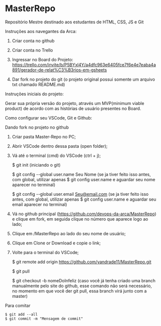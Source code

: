 # MasterRepo
Repositório Mestre destinado aos estudantes de HTML, CSS, JS e Git



Instruções aos navegantes da Arca:

1. Criar conta no github

2. Criar conta no Trello

3. Ingressar no Board do Projeto: https://trello.com/invite/b/P5BYxl4Y/a4dfc963e6405fce7f6e4e7eaba4a891/gerador-de-relat%C3%B3rios-em-gsheets

4. Dar fork no projeto do git (o projeto original possui somente um arquivo txt chamado README.md)



Instruções iniciais do projeto:

Gerar sua própria versão do projeto, através um MVP(minimum viable product) de acordo com as histórias de usuário presentes no Board.




Como configurar seu VSCode, Git e Github:

Dando fork no projeto no github 

1. Criar pasta Master-Repo no PC;
2. Abrir VSCode dentro dessa pasta (open folder);
3. Vá até o terminal (cmd) do VSCode (ctrl + j);

    $ git init (iniciando o git)

    $ git config --global user.name Seu Nome 
(se ja tiver feito isso antes, com global, utilizar apenas $ git config user.name e aguardar seu nome aparecer no terminal)

    $ git config --global user.email Seu@email.com 
(se ja tiver feito isso antes, com global, utilizar apenas $ git config user.name e aguardar seu email aparecer no terminal)

4. Vá no github principal (https://github.com/devops-da-arca/MasterRepo) e clique em fork, em seguida clique no número que aparece logo ao lado;

5. Clique em /MasterRepo ao lado do seu nome de usuário;

6. Clique em Clone or Download e copie o link;

7. Volte para o terminal do VSCode;

    $ git remote add origin https://github.com/yandrade11/MasterRepo.git

    $ git pull

    $ git checkout -b nomeDoInfeliz 
(caso você já tenha criado uma branch manualmente pelo site do github, esse comando não será necessário, no momento em que você der git pull, essa branch virá junto com a master)


Para comitar

    $ git add --all
    $ git commit -m "Mensagem de commit"